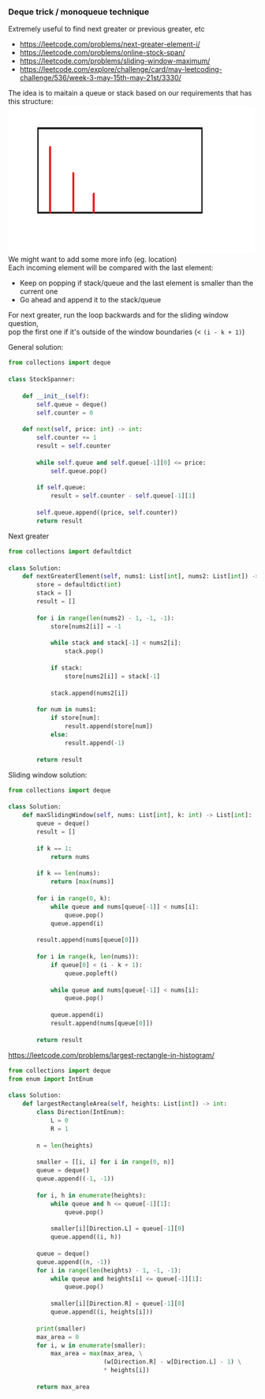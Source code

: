 ### Deque trick / monoqueue technique

Extremely useful to find next greater or previous greater, etc
* https://leetcode.com/problems/next-greater-element-i/
* https://leetcode.com/problems/online-stock-span/
* https://leetcode.com/problems/sliding-window-maximum/
* https://leetcode.com/explore/challenge/card/may-leetcoding-challenge/536/week-3-may-15th-may-21st/3330/

The idea is to maitain a queue or stack based on our requirements that has this structure: <br />
<img src="../../static/deque.png" height=300 width=500 /> <br />
We might want to add some more info (eg. location) <br />
Each incoming element will be compared with the last element: <br />
* Keep on popping if stack/queue and the last element is smaller than the current one
* Go ahead and append it to the stack/queue

For next greater, run the loop backwards and for the sliding window question, <br />
pop the first one if it's outside of the window boundaries (< `(i - k + 1)`)

General solution: 
```py
from collections import deque

class StockSpanner:

    def __init__(self):
        self.queue = deque()
        self.counter = 0

    def next(self, price: int) -> int:
        self.counter += 1
        result = self.counter
        
        while self.queue and self.queue[-1][0] <= price:
            self.queue.pop()
        
        if self.queue:
            result = self.counter - self.queue[-1][1]
        
        self.queue.append((price, self.counter))
        return result
```
Next greater
```py
from collections import defaultdict

class Solution:
    def nextGreaterElement(self, nums1: List[int], nums2: List[int]) -> List[int]:
        store = defaultdict(int)
        stack = []
        result = []
        
        for i in range(len(nums2) - 1, -1, -1):
            store[nums2[i]] = -1
            
            while stack and stack[-1] < nums2[i]:
                stack.pop()
            
            if stack:
                store[nums2[i]] = stack[-1]
            
            stack.append(nums2[i])
            
        for num in nums1:
            if store[num]:
                result.append(store[num])
            else:
                result.append(-1)
                
        return result
```
Sliding window solution: 
```py
from collections import deque

class Solution:
    def maxSlidingWindow(self, nums: List[int], k: int) -> List[int]:
        queue = deque()
        result = []
        
        if k == 1:
            return nums
        
        if k == len(nums):
            return [max(nums)]
        
        for i in range(0, k):
            while queue and nums[queue[-1]] < nums[i]:
                queue.pop()
            queue.append(i)
        
        result.append(nums[queue[0]])
        
        for i in range(k, len(nums)):            
            if queue[0] < (i - k + 1):
                queue.popleft()
                
            while queue and nums[queue[-1]] < nums[i]:
                queue.pop()
                
            queue.append(i)
            result.append(nums[queue[0]])
            
        return result
```
https://leetcode.com/problems/largest-rectangle-in-histogram/
```py
from collections import deque
from enum import IntEnum

class Solution:
    def largestRectangleArea(self, heights: List[int]) -> int:
        class Direction(IntEnum):
            L = 0
            R = 1
        
        n = len(heights)
        
        smaller = [[i, i] for i in range(0, n)]
        queue = deque()
        queue.append((-1, -1))
        
        for i, h in enumerate(heights):
            while queue and h <= queue[-1][1]:
                queue.pop()
            
            smaller[i][Direction.L] = queue[-1][0]
            queue.append((i, h))
        
        queue = deque()
        queue.append((n, -1))
        for i in range(len(heights) - 1, -1, -1):
            while queue and heights[i] <= queue[-1][1]:
                queue.pop()
            
            smaller[i][Direction.R] = queue[-1][0]
            queue.append((i, heights[i]))
        
        print(smaller)
        max_area = 0
        for i, w in enumerate(smaller):
            max_area = max(max_area, \
                           (w[Direction.R] - w[Direction.L] - 1) \
                           * heights[i])
            
        return max_area
```